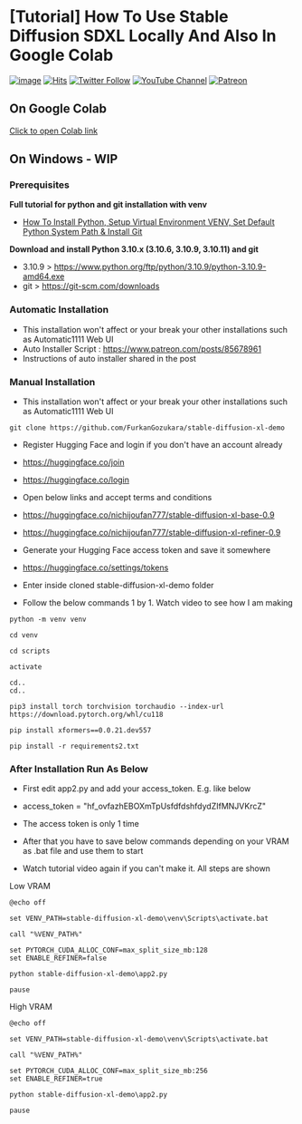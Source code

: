 # [Tutorial] How To Use Stable Diffusion SDXL Locally And Also In Google Colab

[![image](https://img.shields.io/discord/772774097734074388?label=Discord&logo=discord)](https://discord.com/servers/software-engineering-courses-secourses-772774097734074388) [![Hits](https://hits.seeyoufarm.com/api/count/incr/badge.svg?url=https%3A%2F%2Fgithub.com%2FFurkanGozukara%2FStable-Diffusion%2Fedit%2Fmain%2FTutorials%2FHow-To-Use-Stable-Diffusion-SDXL-Locally-And-Also-In-Google-Colab.md&count_bg=%2379C83D&title_bg=%239E0F0F&icon=apachespark.svg&icon_color=%23E7E7E7&title=views&edge_flat=false)](https://hits.seeyoufarm.com) [![Twitter Follow](https://img.shields.io/twitter/follow/GozukaraFurkan?label=Follow&style=social)](https://twitter.com/GozukaraFurkan) [![YouTube Channel](https://img.shields.io/badge/YouTube-Channel-red?style=for-the-badge&logo=youtube)](https://www.youtube.com/SECourses) [![Patreon](https://img.shields.io/badge/Patreon-Support%20Me-f96854?style=for-the-badge&logo=patreon)](https://www.patreon.com/SECourses)

## On Google Colab

[Click to open Colab link](https://colab.research.google.com/github/FurkanGozukara/Stable-Diffusion/blob/main/ColabNotebooks/Stable_Diffusion_SDXL_on_Google_Colab.ipynb)

## On Windows - WIP

### Prerequisites

**Full tutorial for python and git installation with venv**
* [How To Install Python, Setup Virtual Environment VENV, Set Default Python System Path & Install Git](https://youtu.be/B5U7LJOvH6g)

**Download and install Python 3.10.x (3.10.6, 3.10.9, 3.10.11) and git**
* 3.10.9 > https://www.python.org/ftp/python/3.10.9/python-3.10.9-amd64.exe
* git > https://git-scm.com/downloads

### Automatic Installation

* This installation won't affect or your break your other installations such as Automatic1111 Web UI
* Auto Installer Script : https://www.patreon.com/posts/85678961
* Instructions of auto installer shared in the post

### Manual Installation

* This installation won't affect or your break your other installations such as Automatic1111 Web UI

```
git clone https://github.com/FurkanGozukara/stable-diffusion-xl-demo
```

* Register Hugging Face and login if you don't have an account already
* https://huggingface.co/join
* https://huggingface.co/login

* Open below links and accept terms and conditions
* https://huggingface.co/nichijoufan777/stable-diffusion-xl-base-0.9
* https://huggingface.co/nichijoufan777/stable-diffusion-xl-refiner-0.9

* Generate your Hugging Face access token and save it somewhere
* https://huggingface.co/settings/tokens

* Enter inside cloned stable-diffusion-xl-demo folder
* Follow the below commands 1 by 1. Watch video to see how I am making
```
python -m venv venv
```

```
cd venv
```

```
cd scripts
```

```
activate
```

```
cd..
cd..
```

```
pip3 install torch torchvision torchaudio --index-url https://download.pytorch.org/whl/cu118
```

```
pip install xformers==0.0.21.dev557
```

```
pip install -r requirements2.txt
```

### After Installation Run As Below

* First edit app2.py and add your access_token. E.g. like below
* access_token = "hf_ovfazhEBOXmTpUsfdfdshfdydZIfMNJVKrcZ"

* The access token is only 1 time
* After that you have to save below commands depending on your VRAM as .bat file and use them to start
* Watch tutorial video again if you can't make it. All steps are shown
  

Low VRAM
```
@echo off

set VENV_PATH=stable-diffusion-xl-demo\venv\Scripts\activate.bat

call "%VENV_PATH%"

set PYTORCH_CUDA_ALLOC_CONF=max_split_size_mb:128
set ENABLE_REFINER=false

python stable-diffusion-xl-demo\app2.py

pause
```

High VRAM
```
@echo off

set VENV_PATH=stable-diffusion-xl-demo\venv\Scripts\activate.bat

call "%VENV_PATH%"

set PYTORCH_CUDA_ALLOC_CONF=max_split_size_mb:256
set ENABLE_REFINER=true

python stable-diffusion-xl-demo\app2.py

pause
```
